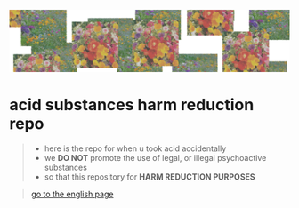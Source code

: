 ![AWESOME CHEATSHEETS LOGO](_design/bk.png)


# acid substances harm reduction repo
> * here is the repo for when u took acid accidentally
> * we <strong>DO NOT</strong> promote the use of legal, or illegal psychoactive substances
> * so that this repository for <strong>HARM REDUCTION PURPOSES</strong>

>  [go to the english page](english/main.md)

<!-- > * ここはacidを引き起こす物質を<strong>誤って</strong>接種してしまった人向けのリポジトリになります。
> * 故にjumangは向精神物質およびサイケデリックを引き起こす物質の所持、使用を進めてはいません。
> * ハームリダクションおよびエンターテイメントとしての閲覧をよろしくお願いします。

>  [日本語のページに進む（未完成）](japanese/main.md) -->
